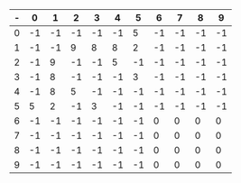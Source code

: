
|-|0|1|2|3|4|5|6|7|8|9|
|-|-|-|-|-|-|-|-|-|-|-|
|0| -1|-1|-1|-1|-1|5|-1|-1|-1|-1|
|1| -1|-1|9|8|8|2|-1|-1|-1|-1|
|2| -1|9|-1|-1|5|-1|-1|-1|-1|-1|
|3| -1|8|-1|-1|-1|3|-1|-1|-1|-1|
|4| -1|8|5|-1|-1|-1|-1|-1|-1|-1|
|5| 5|2|-1|3|-1|-1|-1|-1|-1|-1|
|6| -1|-1|-1|-1|-1|-1|0|0|0|0|
|7| -1|-1|-1|-1|-1|-1|0|0|0|0|
|8| -1|-1|-1|-1|-1|-1|0|0|0|0|
|9| -1|-1|-1|-1|-1|-1|0|0|0|0|
